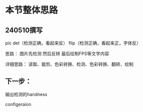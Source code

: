 # 本节整体思路
## 240510撰写
pic det（检测正确，看起来反） flip（检测正确，看起来正，字体反）

思路：
图片先检测
然后反转
最后绘制FPS等文字内容

详细思路：
读取、裁剪、色彩转换、检测、色彩转换、翻转、绘制

## 下一步：
输出检测的handness

configeraion
